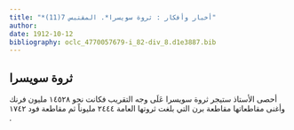 ```yaml
---
title: "*أخبار وأفكار : ثروة سويسرا*. المقتبس 7(11)"
author: 
date: 1912-10-12
bibliography: oclc_4770057679-i_82-div_8.d1e3887.bib
---
```




##  ثروة سويسرا 


 أحصى الأستاذ ستيجر ثروة سويسرا عَلَى وجه التقريب فكانت نحو  ١٤٥٢٨  مليون فرنك   وأغنى مقاطعاتها مقاطعة برن التي بلغت ثروتها العامة  ٢٤٤٤  مليوناً ثم مقاطعة فود  ١٧٤٢  . 
